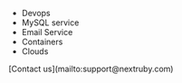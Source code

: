 - Devops
- MySQL service
- Email Service
- Containers
- Clouds
<p/>
[Contact us](mailto:support@nextruby.com)
